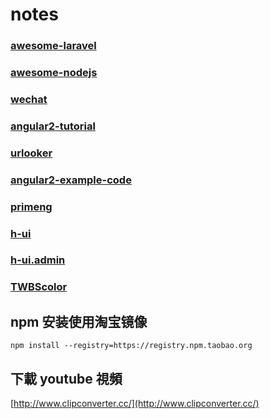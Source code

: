 # notes

### [awesome-laravel](https://github.com/chiraggude/awesome-laravel)
### [awesome-nodejs](https://github.com/sindresorhus/awesome-nodejs.git)
### [wechat](https://github.com/overtrue/wechat.git)
### [angular2-tutorial](https://github.com/lewis617/angular2-tutorial.git)
### [urlooker](https://github.com/710leo/urlooker.git)
### [angular2-example-code](https://github.com/angularjs-de/angular2-tutorial.git)
### [primeng](https://github.com/primefaces/primeng.git)
### [h-ui](https://github.com/jackying/h-ui.git)
### [h-ui.admin](http://www.h-ui.net/H-ui.admin.shtml)
### [TWBScolor](http://work.smarchal.com/twbscolor/)

## npm 安装使用淘宝镜像

`npm install --registry=https://registry.npm.taobao.org`

## 下載 youtube 視頻
[http://www.clipconverter.cc/](http://www.clipconverter.cc/)
